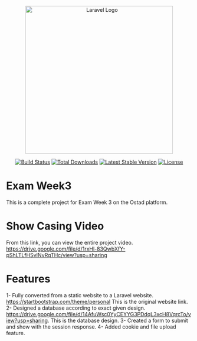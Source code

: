 <p align="center"><a href="https://laravel.com" target="_blank"><img src="https://raw.githubusercontent.com/laravel/art/master/logo-lockup/5%20SVG/2%20CMYK/1%20Full%20Color/laravel-logolockup-cmyk-red.svg" width="400" alt="Laravel Logo"></a></p>

<p align="center">
<a href="https://github.com/laravel/framework/actions"><img src="https://github.com/laravel/framework/workflows/tests/badge.svg" alt="Build Status"></a>
<a href="https://packagist.org/packages/laravel/framework"><img src="https://img.shields.io/packagist/dt/laravel/framework" alt="Total Downloads"></a>
<a href="https://packagist.org/packages/laravel/framework"><img src="https://img.shields.io/packagist/v/laravel/framework" alt="Latest Stable Version"></a>
<a href="https://packagist.org/packages/laravel/framework"><img src="https://img.shields.io/packagist/l/laravel/framework" alt="License"></a>
</p>



# Exam Week3
This is a complete project for Exam Week 3 on the Ostad platform.

# Show Casing Video
From this link, you can view the entire project video.
https://drive.google.com/file/d/1rxHl-83QwbXfY-pShLTLfHSvINvRqTHc/view?usp=sharing

# Features
1- Fully converted from a static website to a Laravel website. https://startbootstrap.com/theme/personal This is the original website link.
2- Designed a database according to exact given design. https://drive.google.com/file/d/14AfuWsc0YyCEYYG3PDdqL3xcH8VqrcTo/view?usp=sharing. This is the database design.
3- Created a form  to submit and show with the session response.
4- Added cookie and file upload feature.
